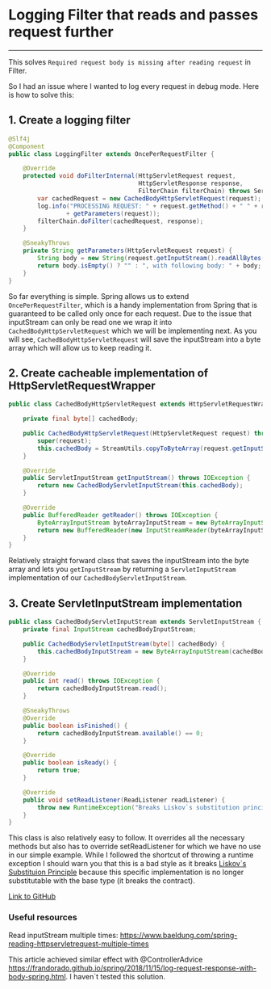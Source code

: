 # Logging Filter that reads and passes request further

---

This solves `Required request body is missing after reading request` in Filter.

So I had an issue where I wanted to log every request in debug mode. 
Here is how to solve this:

## 1. Create a logging filter

```java
@Slf4j
@Component
public class LoggingFilter extends OncePerRequestFilter {

    @Override
    protected void doFilterInternal(HttpServletRequest request,
                                    HttpServletResponse response,
                                    FilterChain filterChain) throws ServletException, IOException {
        var cachedRequest = new CachedBodyHttpServletRequest(request);
        log.info("PROCESSING REQUEST: " + request.getMethod() + " " + request.getRequestURI()
                + getParameters(request));
        filterChain.doFilter(cachedRequest, response);
    }

    @SneakyThrows
    private String getParameters(HttpServletRequest request) {
        String body = new String(request.getInputStream().readAllBytes(), StandardCharsets.UTF_8);
        return body.isEmpty() ? "" : ", with following body: " + body;
    }
}
```

So far everything is simple. Spring allows us to extend `OncePerRequestFilter`, which is 
a handy implementation from Spring that is guaranteed to be called only once for each 
request. Due to the issue that inputStream can only be read one we wrap it into 
`CachedBodyHttpServletRequest` which we will be implementing next. As you will see, 
`CachedBodyHttpServletRequest` will save the inputStream into a byte array which will 
allow us to keep reading it.

## 2. Create cacheable implementation of HttpServletRequestWrapper

```java
public class CachedBodyHttpServletRequest extends HttpServletRequestWrapper {

    private final byte[] cachedBody;

    public CachedBodyHttpServletRequest(HttpServletRequest request) throws IOException {
        super(request);
        this.cachedBody = StreamUtils.copyToByteArray(request.getInputStream());
    }

    @Override
    public ServletInputStream getInputStream() throws IOException {
        return new CachedBodyServletInputStream(this.cachedBody);
    }

    @Override
    public BufferedReader getReader() throws IOException {
        ByteArrayInputStream byteArrayInputStream = new ByteArrayInputStream(this.cachedBody);
        return new BufferedReader(new InputStreamReader(byteArrayInputStream));
    }
}
```

Relatively straight forward class that saves the inputStream into the byte array and 
lets you `getInputStream` by returning a `ServletInputStream` implementation of our 
`CachedBodyServletInputStream`.

## 3. Create ServletInputStream implementation
```java
public class CachedBodyServletInputStream extends ServletInputStream {
    private final InputStream cachedBodyInputStream;

    public CachedBodyServletInputStream(byte[] cachedBody) {
        this.cachedBodyInputStream = new ByteArrayInputStream(cachedBody);
    }

    @Override
    public int read() throws IOException {
        return cachedBodyInputStream.read();
    }

    @SneakyThrows
    @Override
    public boolean isFinished() {
        return cachedBodyInputStream.available() == 0;
    }

    @Override
    public boolean isReady() {
        return true;
    }

    @Override
    public void setReadListener(ReadListener readListener) {
        throw new RuntimeException("Breaks Liskov`s substitution principle :(");
    }
}
```

This class is also relatively easy to follow. It overrides all the necessary methods 
but also has to override setReadListener for which we have no use in our simple example. 
While I followed the shortcut of throwing a runtime exception I should warn you that 
this is a bad style as it breaks [Liskov`s Substituion Principle](https://www.baeldung.com/java-liskov-substitution-principle) 
because this specific implementation is no longer substitutable with the base type 
(it breaks the contract).

[Link to GitHub](https://github.com/asgarov1/loggingFilterExample)

### Useful resources

Read inputStream multiple times: https://www.baeldung.com/spring-reading-httpservletrequest-multiple-times

This article achieved similar effect with @ControllerAdvice https://frandorado.github.io/spring/2018/11/15/log-request-response-with-body-spring.html. 
I haven`t tested this solution.
